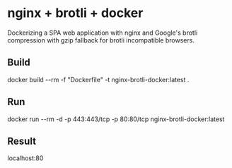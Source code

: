 # nginx + brotli + docker

Dockerizing a SPA web application with nginx and Google's brotli compression with gzip fallback for brotli incompatible browsers.

## Build

docker build --rm -f "Dockerfile" -t nginx-brotli-docker:latest .

## Run

docker run --rm -d -p 443:443/tcp -p 80:80/tcp nginx-brotli-docker:latest

## Result

localhost:80
